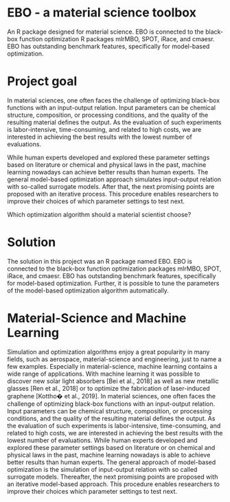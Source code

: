 # EBO - a material science toolbox

An R package designed for material science. EBO is connected to the black-box function optimization R packages mlrMBO, SPOT, iRace, and cmaesr. EBO has outstanding benchmark features, specifically for model-based optimization.

# Project goal

In material sciences, one often faces the challenge of optimizing black-box functions with an input-output relation. Input parameters can be chemical structure, composition, or processing conditions, and the quality of the resulting material defines the output. As the evaluation of such experiments is labor-intensive, time-consuming, and related to high costs, we are interested in achieving the best results with the lowest number of evaluations.  

While human experts developed and explored these parameter settings based on literature or chemical and physical laws in the past, machine learning nowadays can achieve better results than human experts. The general model-based optimization approach simulates input-output relation with so-called surrogate models. After that, the next promising points are proposed with an iterative process. This procedure enables researchers to improve their choices of which parameter settings to test next.  

Which optimization algorithm should a material scientist choose?

# Solution

The solution in this project was an R package named EBO. EBO is connected to the black-box function optimization packages mlrMBO, SPOT, iRace, and cmaesr. EBO has outstanding benchmark features, specifically for model-based optimization. Further, it is possible to tune the parameters of the model-based optimization algorithm automatically.




# Material-Science and Machine Learning

Simulation and optimization algorithms enjoy a great popularity in many fields, such as aerospace, material-science and engineering, just to name a few examples. Especially in material-science, machine learning contains a wide range of applications. With machine learning it was possible to discover new solar light absorbers [Bei et al., 2018] as well as new metallic glasses [Ren et al., 2018] or to optimize the fabrication of laser-induced graphene [Kottho� et al., 2019]. In material sciences, one often faces the challenge of optimizing black-box functions with an input-output relation. Input parameters can be chemical structure, composition, or processing conditions, and the quality of the resulting material defines the output. As the evaluation of such experiments is labor-intensive, time-consuming, and related to high costs, we are interested in achieving the best results with the lowest number of evaluations. While human experts developed and explored these parameter settings based on literature or on chemical and physical laws in the past, machine learning nowadays is able to achieve better results than human experts. The general approach of model-based optimization is the simulation of input-output relation with so called surrogate models. Thereafter, the next promising points are proposed with an iterative model-based approach. This procedure enables researchers to improve their choices which parameter settings to test next.
